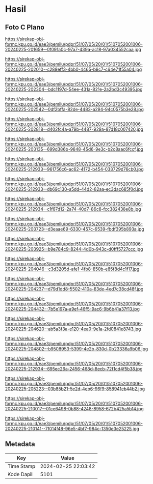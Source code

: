 # Hasil

## Foto C Plano

https://sirekap-obj-formc.kpu.go.id/eae3/pemilu/pdpr/51/07/05/20/01/5107052001006-20240225-201659--0f091a0c-97a7-439a-ac18-97a034552caa.jpg

https://sirekap-obj-formc.kpu.go.id/eae3/pemilu/pdpr/51/07/05/20/01/5107052001006-20240225-202010--c288eff3-4bb0-4465-b9c7-c64e71f55a04.jpg

https://sirekap-obj-formc.kpu.go.id/eae3/pemilu/pdpr/51/07/05/20/01/5107052001006-20240225-202304--bdc1197d-54ee-431a-821e-2a2bd3c49395.jpg

https://sirekap-obj-formc.kpu.go.id/eae3/pemilu/pdpr/51/07/05/20/01/5107052001006-20240225-202542--0df2bffa-82de-4483-a294-94c0575b3e28.jpg

https://sirekap-obj-formc.kpu.go.id/eae3/pemilu/pdpr/51/07/05/20/01/5107052001006-20240225-202818--d402fc4a-a79b-4487-929a-87d18c007420.jpg

https://sirekap-obj-formc.kpu.go.id/eae3/pemilu/pdpr/51/07/05/20/01/5107052001006-20240225-203135--699d386b-9848-45d6-9e3c-b2c8aac6fccf.jpg

https://sirekap-obj-formc.kpu.go.id/eae3/pemilu/pdpr/51/07/05/20/01/5107052001006-20240225-212933--961756c6-ac62-4172-b454-033729d76cb0.jpg

https://sirekap-obj-formc.kpu.go.id/eae3/pemilu/pdpr/51/07/05/20/01/5107052001006-20240225-212933--db69c130-a5dd-44d2-82aa-ec3dac685f0d.jpg

https://sirekap-obj-formc.kpu.go.id/eae3/pemilu/pdpr/51/07/05/20/01/5107052001006-20240225-212934--c1f67d12-2a74-40d7-86c8-fcc382438e8b.jpg

https://sirekap-obj-formc.kpu.go.id/eae3/pemilu/pdpr/51/07/05/20/01/5107052001006-20240225-203723--d3eaae69-6330-457c-9539-fbdf395b893a.jpg

https://sirekap-obj-formc.kpu.go.id/eae3/pemilu/pdpr/51/07/05/20/01/5107052001006-20240225-203925--b9e784c9-8244-4d0b-943c-d0fff5727ccc.jpg

https://sirekap-obj-formc.kpu.go.id/eae3/pemilu/pdpr/51/07/05/20/01/5107052001006-20240225-204049--c3d3205d-afe1-4fb8-850b-e85f8d4c1f17.jpg

https://sirekap-obj-formc.kpu.go.id/eae3/pemilu/pdpr/51/07/05/20/01/5107052001006-20240225-204237--d79d1dd8-5502-410a-83de-4ed7c38cd48f.jpg

https://sirekap-obj-formc.kpu.go.id/eae3/pemilu/pdpr/51/07/05/20/01/5107052001006-20240225-204432--7b5e197a-a9ef-46f5-9ac6-9b6b41a37f13.jpg

https://sirekap-obj-formc.kpu.go.id/eae3/pemilu/pdpr/51/07/05/20/01/5107052001006-20240225-204620--ab5a3f3a-e120-4ea0-9e1a-2fd0841e8743.jpg

https://sirekap-obj-formc.kpu.go.id/eae3/pemilu/pdpr/51/07/05/20/01/5107052001006-20240225-204802--b9508953-5399-4e2b-830d-0b23336a9b06.jpg

https://sirekap-obj-formc.kpu.go.id/eae3/pemilu/pdpr/51/07/05/20/01/5107052001006-20240225-212934--695ec26a-2456-468d-8ecb-72f1cd4f5b38.jpg

https://sirekap-obj-formc.kpu.go.id/eae3/pemilu/pdpr/51/07/05/20/01/5107052001006-20240225-205223--03b85b21-5e2d-4eb6-96f9-858941eb44b2.jpg

https://sirekap-obj-formc.kpu.go.id/eae3/pemilu/pdpr/51/07/05/20/01/5107052001006-20240225-210017--01ce6498-0b88-4248-8958-672b425a5b14.jpg

https://sirekap-obj-formc.kpu.go.id/eae3/pemilu/pdpr/51/07/05/20/01/5107052001006-20240225-210141--7f014f48-96e5-4bf7-984c-1350e3e25225.jpg


## Metadata

| Key        | Value               |
| ---------- | ------------------- |
| Time Stamp | 2024-02-25 22:03:42 |
| Kode Dapil | 5101                |



